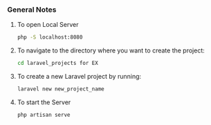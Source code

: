 ### General Notes

1. To open Local Server
   ```bash
   php -S localhost:8080
2. To navigate to the directory where you want to create the project:
   ```bash
   cd laravel_projects for EX
3. To create a new Laravel project by running:
   ```bash
   laravel new new_project_name
4. To start the Server
   ```bash
   php artisan serve

